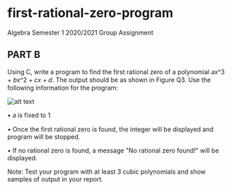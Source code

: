 # first-rational-zero-program
Algebra Semester 1 2020/2021 Group Assignment

**PART B**
---
Using C, write a program to find the first rational zero of a polynomial 𝑎𝑥^3 + 𝑏𝑥^2 + 𝑐𝑥 + 𝑑. The output should be as shown in Figure Q3. Use the following information for the program:

![alt text](https://github.com/myStery24/first-rational-zero-program/blob/main/example_output.png)

•	𝑎 is fixed to 1

•	Once the first rational zero is found, the integer will be displayed and program will be stopped.

•	If no rational zero is found, a message "No rational zero found!" will be displayed.

Note: Test your program with at least 3 cubic polynomials and show samples of output in your report.


